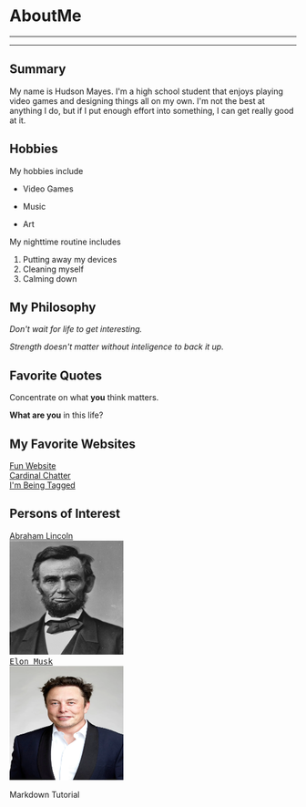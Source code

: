# AboutMe
---
---
## Summary

[I have a new home]: https://redbirdrants.com/

My name is Hudson Mayes. I'm a high school student that enjoys playing video games and designing things all on my own. I'm not the best at anything I do, but if I put enough effort into something, I can get really good at it. 

[1]: https://en.wikipedia.org/wiki/Abraham_Lincoln
[2]: https://en.wikipedia.org/wiki/Elon_Musk
[3]: https://en.wikipedia.org/wiki/Shohei_Ohtani

Hobbies
-

My hobbies include 

- Video Games
+ Music
* Art

My nighttime routine includes

1. Putting away my devices
2. Cleaning myself
4. Calming down

## My Philosophy

*Don't wait for life to get interesting.*

_Strength doesn't matter without inteligence to back it up._

## Favorite Quotes

Concentrate on what **you** think matters.

__What are you__ in this life?

## My Favorite Websites

[Fun Website](https://www.google.com)<br>
[Cardinal Chatter](https://www.mlptraderumors.com/st-louis-cardinals "St. Louis Cardinals Rumors")<br>
[I'm Being Tagged][I have a NEW HOME]<br>

## Persons of Interest

[Abraham Lincoln][1]<br>
<kbd>
  <img src="https://github.com/radicalhdude/AboutMe/blob/main/AbrahamLincoln.jpg" height="200px" width="200px">
<kbd><br>
[Elon Musk][2]<br>
<kbd>
  <img src="https://github.com/radicalhdude/AboutMe/blob/main/ElonMusk.webp" height="200px" width="200px">
<kbd><br>

Markdown Tutorial
